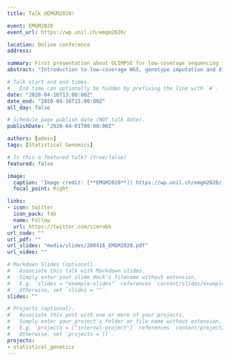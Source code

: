 ```yaml
---
title: Talk @EMGM2020!

event: EMGM2020
event_url: https://wp.unil.ch/emgm2020/

location: Online conference
address:

summary: First presentation about GLIMPSE for low-coverage sequencing imputation
abstract: "Introduction to low-coverage WGS, genotype imputation and differences to SNP-arrays. GLIMPSE model and results."

# Talk start and end times.
#   End time can optionally be hidden by prefixing the line with `#`.
date: "2020-04-16T13:00:00Z"
date_end: "2020-04-16T15:00:00Z"
all_day: false

# Schedule page publish date (NOT talk date).
publishDate: "2020-04-01T00:00:00Z"

authors: [admin]
tags: [Statistical Genomics]

# Is this a featured talk? (true/false)
featured: false

image:
  caption: 'Image credit: [**EMGM2020**]( https://wp.unil.ch/emgm2020/)'
  focal_point: Right

links:
- icon: twitter
  icon_pack: fab
  name: Follow
  url: https://twitter.com/simrubk
url_code: ""
url_pdf: ""
url_slides: "media/slides/200416_EMGM2020.pdf"
url_video: ""

# Markdown Slides (optional).
#   Associate this talk with Markdown slides.
#   Simply enter your slide deck's filename without extension.
#   E.g. `slides = "example-slides"` references `content/slides/example-slides.md`.
#   Otherwise, set `slides = ""`.
slides: ""

# Projects (optional).
#   Associate this post with one or more of your projects.
#   Simply enter your project's folder or file name without extension.
#   E.g. `projects = ["internal-project"]` references `content/project/deep-learning/index.md`.
#   Otherwise, set `projects = []`.
projects:
- statistical_genetics
---
```

